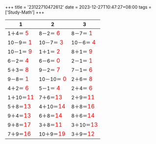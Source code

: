 +++ 
title = '23122710472612' 
date = 2023-12-27T10:47:27+08:00 
tags = ['Study-Math'] 
+++ 

1 | 2 | 3 
-- | -- | -- 
1＋4＝<font color=red size=4> 5</font> | 8－2＝<font color=red size=4> 6</font> | 8－7＝<font color=red size=4> 1</font> 
10－9＝<font color=red size=4> 1</font> | 10－7＝<font color=red size=4> 3</font> | 10－6＝<font color=red size=4> 4</font> 
10－1＝<font color=red size=4> 9</font> | 1＋1＝<font color=red size=4> 2</font> | 8＋1＝<font color=red size=4> 9</font> 
6－2＝<font color=red size=4> 4</font> | 6－6＝<font color=red size=4> 0</font> | 2－1＝<font color=red size=4> 1</font> 
5＋3＝<font color=red size=4> 8</font> | 9－2＝<font color=red size=4> 7</font> | 7－1＝<font color=red size=4> 6</font> 
9－8＝<font color=red size=4> 1</font> | 10－10＝<font color=red size=4> 0</font> | 2＋6＝<font color=red size=4> 8</font> 
4＋2＝<font color=red size=4> 6</font> | 5－1＝<font color=red size=4> 4</font> | 2＋4＝<font color=red size=4> 6</font> 
1＋10＝<font color=red size=4>11</font> | 7＋6＝<font color=red size=4>13</font> | 2＋9＝<font color=red size=4>11</font> 
5＋8＝<font color=red size=4>13</font> | 4＋10＝<font color=red size=4>14</font> | 8＋8＝<font color=red size=4>16</font> 
9＋4＝<font color=red size=4>13</font> | 6＋8＝<font color=red size=4>14</font> | 8＋6＝<font color=red size=4>14</font> 
9＋8＝<font color=red size=4>17</font> | 3＋8＝<font color=red size=4>11</font> | 3＋10＝<font color=red size=4>13</font> 
7＋9＝<font color=red size=4>16</font> | 10＋9＝<font color=red size=4>19</font> | 3＋9＝<font color=red size=4>12</font> 

